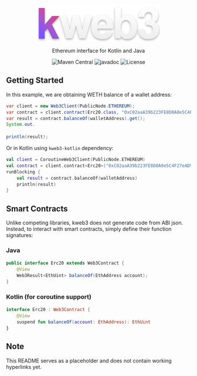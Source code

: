 <div style="text-align:center">

![kweb3](logo.png)

Ethereum interface for Kotlin and Java

![Maven Central](https://img.shields.io/maven-central/v/dev.klepto.unreflect/unreflect.svg?color=7f52ff) ![javadoc](https://javadoc.io/badge2/dev.klepto.unreflect/unreflect/javadoc.svg?color=7f52ff)
![License](https://img.shields.io/github/license/klepto/kweb3?color=d83f84)

##                  

</div>

## Getting Started

In this example, we are obtaining WETH balance of a wallet address:

```java
var client = new Web3Client(PublicNode.ETHEREUM);
var contract = client.contract(Erc20.class, "0xC02aaA39b223FE8D0A0e5C4F27eAD9083C756Cc2");
var result = contract.balanceOf(walletAddress).get();
System.out.

println(result);
```

Or in Kotlin using `kweb3-kotlin` dependency:

```kotlin
val client = CoroutineWeb3Client(PublicNode.ETHEREUM)
val contract = client.contract<Erc20>("0xC02aaA39b223FE8D0A0e5C4F27eAD9083C756Cc2")
runBlocking {
    val result = contract.balanceOf(walletAddress)
    println(result)
}
```

## Smart Contracts

Unlike competing libraries, kweb3 does not generate code from ABI json. Instead, to interact with smart contracts,
simply define their function signatures:

### Java

```java
public interface Erc20 extends Web3Contract {
    @View
    Web3Result<EthUint> balanceOf(EthAddress account);
}
```

### Kotlin (for coroutine support)

```kotlin
interface Erc20 : Web3Contract {
    @View
    suspend fun balanceOf(account: EthAddress): EthUint
}
```

## Note

This README serves as a placeholder and does not contain working hyperlinks yet.
